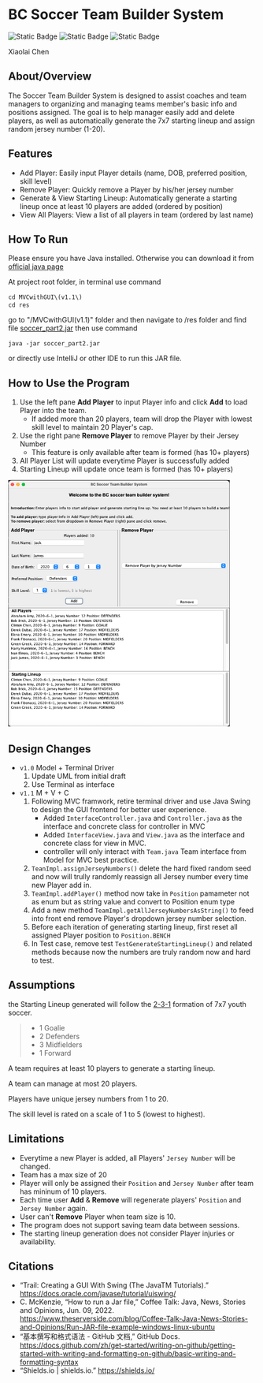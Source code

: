 # BC Soccer Team Builder System

![Static Badge](https://img.shields.io/badge/powered_by-Java_Swing-blue?label=Powered%20by)
![Static Badge](https://img.shields.io/badge/design_using-IntelliJ-green?logo=intellijidea)
![Static Badge](https://img.shields.io/badge/Design_Using-VScode-purple?logo=visualstudiocode)

Xiaolai Chen

## About/Overview
The Soccer Team Builder System is designed to assist coaches and team managers to organizing
and managing teams member's basic info and positions assigned. The goal is to help manager easily add and delete players, as well as automatically generate the 7x7 starting lineup and assign random jersey number (1-20).


## Features
- Add Player: Easily input Player details (name, DOB, preferred position, skill level)
- Remove Player: Quickly remove a Player by his/her jersey number
- Generate & View Starting Lineup: Automatically generate a starting lineup once at least 10 players are added (ordered by position)
- View All Players: View a list of all players in team (ordered by last name)


## How To Run

Please ensure you have Java installed. Otherwise you can download it from [official java page](https://www.java.com/en/)

At project root folder, in terminal use command
```
cd MVCwithGUI\(v1.1\)
cd res
```
go to "/MVCwithGUI(v1.1)" folder and then navigate to /res folder and find file [soccer_part2.jar](soccer_part2.jar)
then use command
```
java -jar soccer_part2.jar
```
or directly use IntelliJ or other IDE to run this JAR file.

## How to Use the Program

1. Use the left pane **Add Player** to input Player info and click **Add** to load Player into the team.
    - If added more than 20 players, team will drop the Player with lowest skill level to maintain 20 Player's cap.
2. Use the right pane **Remove Player** to remove Player by their Jersey Number
    - This feature is only available after team is formed (has 10+ players)
3. All Player List will update everytime Player is successfully added
4. Starting Lineup will update once team is formed (has 10+ players)



<img src="app_screenshot.png" width="450" height="500">

## Design Changes
- `v1.0` Model + Terminal Driver
    1. Update UML from initial draft
    2. Use Terminal as interface
- `v1.1` M + V + C
    1. Following MVC framwork, retire terminal driver and use Java Swing to design the GUI frontend for better user experience.
        - Added `InterfaceController.java` and `Controller.java` as the interface and concrete class for controller in MVC
        - Added `InterfaceView.java` and `View.java` as the interface and concrete class for view in MVC.
        - controller will only interact with `Team.java` Team interface from Model for MVC best practice. 
    2. `TeanImpl.assignJerseyNumbers()` delete the hard fixed random seed and now will trully randomly reassign all Jersey number every time new Player add in.
    3. `TeamImpl.addPlayer()` method now take in `Position` pamameter not as enum but as string value and convert to Position enum type
    4. Add a new method `TeamImpl.getAllJerseyNumbersAsString()` to feed into front end remove Player's dropdown jersey number selection.
    5. Before each iteration of generating starting lineup, first reset all assigned Player position to `Position.BENCH`
    6. In Test case, remove test `TestGenerateStartingLineup()` and related methods because now the numbers are truly random now and hard to test.


## Assumptions
the Starting Lineup generated will follow the [2-3-1](https://youthsoccer101.net/7v7-formations/) formation of 7x7 youth soccer.
> - 1 Goalie
> - 2 Defenders
> - 3 Midfielders
> - 1 Forward

A team requires at least 10 players to generate a starting lineup.

A team can manage at most 20 players.

Players have unique jersey numbers from 1 to 20.

The skill level is rated on a scale of 1 to 5 (lowest to highest).



## Limitations
- Everytime a new Player is added, all Players' `Jersey Number` will be changed.
- Team has a max size of 20
- Player will only be assigned their `Position` and `Jersey Number` after team has mininum of 10 players.
- Each time user **Add** & **Remove** will regenerate players' `Position` and `Jersey Number` again.
- User can't **Remove** Player when team size is 10.
- The program does not support saving team data between sessions.
- The starting lineup generation does not consider Player injuries or availability.

## Citations
- “Trail: Creating a GUI With Swing (The JavaTM Tutorials).” https://docs.oracle.com/javase/tutorial/uiswing/
- C. McKenzie, “How to run a Jar file,” Coffee Talk: Java, News, Stories and Opinions, Jun. 09, 2022. https://www.theserverside.com/blog/Coffee-Talk-Java-News-Stories-and-Opinions/Run-JAR-file-example-windows-linux-ubuntu
- “基本撰写和格式语法 - GitHub 文档,” GitHub Docs. https://docs.github.com/zh/get-started/writing-on-github/getting-started-with-writing-and-formatting-on-github/basic-writing-and-formatting-syntax
- “Shields.io | shields.io.” https://shields.io/
